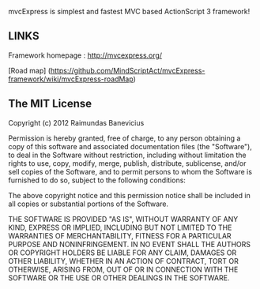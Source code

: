 mvcExpress is simplest and fastest MVC based ActionScript 3 framework!

LINKS
-----

Framework homepage : http://mvcexpress.org/
	
[Road map] (https://github.com/MindScriptAct/mvcExpress-framework/wiki/mvcExpress-roadMap)

The MIT License
-----

Copyright (c) 2012 Raimundas Banevicius

Permission is hereby granted, free of charge, to any person obtaining a copy
of this software and associated documentation files (the "Software"), to deal
in the Software without restriction, including without limitation the rights
to use, copy, modify, merge, publish, distribute, sublicense, and/or sell
copies of the Software, and to permit persons to whom the Software is
furnished to do so, subject to the following conditions:

The above copyright notice and this permission notice shall be included in
all copies or substantial portions of the Software.

THE SOFTWARE IS PROVIDED "AS IS", WITHOUT WARRANTY OF ANY KIND, EXPRESS OR
IMPLIED, INCLUDING BUT NOT LIMITED TO THE WARRANTIES OF MERCHANTABILITY,
FITNESS FOR A PARTICULAR PURPOSE AND NONINFRINGEMENT. IN NO EVENT SHALL THE
AUTHORS OR COPYRIGHT HOLDERS BE LIABLE FOR ANY CLAIM, DAMAGES OR OTHER
LIABILITY, WHETHER IN AN ACTION OF CONTRACT, TORT OR OTHERWISE, ARISING FROM,
OUT OF OR IN CONNECTION WITH THE SOFTWARE OR THE USE OR OTHER DEALINGS IN
THE SOFTWARE.
